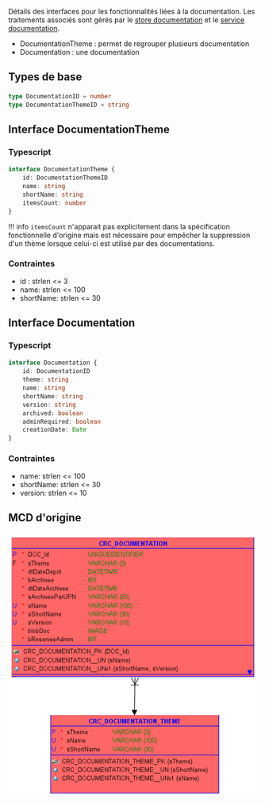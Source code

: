 Détails des interfaces pour les fonctionnalités liées à la documentation. Les traitements associés sont gérés par le [store documentation](../Store/DocumentationStore.md) et le [service documentation](../Services/DocumentationSVC.md).

- DocumentationTheme : permet de regrouper plusieurs documentation
- Documentation : une documentation

## Types de base

```ts
type DocumentationID = number
type DocumentationThemeID = string
```

## Interface **DocumentationTheme**

### Typescript

```ts
interface DocumentationTheme {
	id: DocumentationThemeID
	name: string
	shortName: string
	itemsCount: number
}
```

!!! info
		`itemsCount` n'apparait pas explicitement dans la spécification fonctionnelle d'origine mais est nécessaire pour empêcher la suppression d'un thème lorsque celui-ci est utilisé par des documentations.

### Contraintes

- id : strlen <= 3
- name: strlen <= 100
- shortName: strlen <= 30

## Interface **Documentation**

### Typescript

```ts
interface Documentation {
	id: DocumentationID
	theme: string
	name: string
	shortName: string
	version: string
	archived: boolean
	adminRequired: boolean
	creationDate: Date
}
```

### Contraintes

- name: strlen <= 100
- shortName: strlen <= 30
- version: strlen <= 10

## MCD d'origine

![Pasted image 20230203150720](../medias/Pasted%20image%2020230203150720.png)

